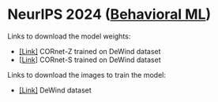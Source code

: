# NeurIPS 2024 ([Behavioral ML](https://sites.google.com/view/behavioralml/))

Links to download the model weights:
- [[Link]](https://osf.io/download/qdres/) CORnet-Z trained on DeWind dataset
- [[Link](https://osf.io/download/5jq4n/)] CORnet-S trained on DeWind dataset

Links to download the images to train the model:
- [[Link]]([https://osf.io/download/qdres/](https://files.osf.io/v1/resources/6gdfu/providers/osfstorage/66e16af872b893a38e459e9e/?zip=)) DeWind dataset

